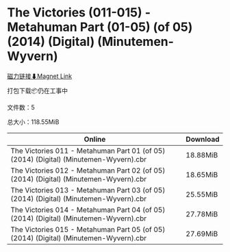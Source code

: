 # The Victories (011-015) - Metahuman Part (01-05) (of 05) (2014) (Digital) (Minutemen-Wyvern)

[磁力链接⬇Magnet Link](magnet:?xt=urn:btih:b9a8b8af971745cc734f06337718a85ec59d59bb&dn=The%20Victories%20%28011-015%29%20-%20Metahuman%20Part%20%2801-05%29%20%28of%2005%29%20%282014%29%20%28Digital%29%20%28Minutemen-Wyvern%29)

打包下载📦仍在工事中

文件数：5

总大小：118.55MiB

Online | Download
--- | ---
The Victories 011 - Metahuman Part 01 (of 05) (2014) (Digital) (Minutemen-Wyvern).cbr | 18.88MiB
The Victories 012 - Metahuman Part 02 (of 05) (2014) (Digital) (Minutemen-Wyvern).cbr | 18.65MiB
The Victories 013 - Metahuman Part 03 (of 05) (2014) (Digital) (Minutemen-Wyvern).cbr | 25.55MiB
The Victories 014 - Metahuman Part 04 (of 05) (2014) (Digital) (Minutemen-Wyvern).cbr | 27.78MiB
The Victories 015 - Metahuman Part 05 (of 05) (2014) (Digital) (Minutemen-Wyvern).cbr | 27.69MiB